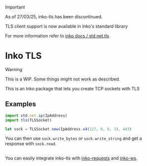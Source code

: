 > [!IMPORTANT]  
> As of 27/03/25, inko-tls has been discontinued.
>
> TLS client support is now available in Inko's standard library
>
> For more information refer to [inko docs / std.net.tls](https://docs.inko-lang.org/std/main/module/std/net/tls/)

# Inko TLS

> [!WARNING]  
> This is a WIP. Some things might not work as described.

This is an Inko package that lets you create TCP sockets with TLS

## Examples

```js
import std.net.ip(IpAddress)
import tls(TLSSocket)

let sock = TLSSocket.new(IpAddress.v4(127, 0, 0, 1), 443)
```

You can then use `sock.write_bytes` or `sock.write_string` and get a response with `sock.read`.

##

You can easily integrate inko-tls with [inko-requests](https://github.com/fres621/inko-requests) and [inko-ws](https://github.com/fres621/inko-ws).
